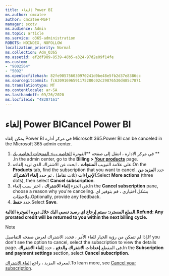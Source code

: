 ```yaml
---
title: إلغاء Power BI
ms.author: cmcatee
author: cmcatee-MSFT
manager: scotv
ms.audience: Admin
ms.topic: article
ms.service: o365-administration
ROBOTS: NOINDEX, NOFOLLOW
localization_priority: Normal
ms.collection: Adm_O365
ms.assetid: ef2df989-8539-48b5-a324-97d2e09f14fe
ms.custom:
- "9002564"
- "5092"
ms.openlocfilehash: 82fe905756030970241d0be48e5fb2d37e8386cc
ms.sourcegitcommit: fc62091696591175280c02c29876530d485c7871
ms.translationtype: MT
ms.contentlocale: ar-SA
ms.lasthandoff: 09/26/2020
ms.locfileid: "48287161"
---
```

# <a name="cancel-power-bi"></a><span data-ttu-id="4c2d1-102">إلغاء Power BI</span><span class="sxs-lookup"><span data-stu-id="4c2d1-102">Cancel Power BI</span></span>

<span data-ttu-id="4c2d1-103">يمكن إلغاء Power BI في مركز أداره Microsoft 365.</span><span class="sxs-lookup"><span data-stu-id="4c2d1-103">Power BI can be canceled in the Microsoft 365 admin center.</span></span>

1. <span data-ttu-id="4c2d1-104">في مركز الاداره ، انتقل إلى صفحه \*\*الفوترة [الخاصة ب> المنتجات الخاصة بك](https://go.microsoft.com/fwlink/p/?linkid=842054) \*\* .</span><span class="sxs-lookup"><span data-stu-id="4c2d1-104">In the admin center, go to the **Billing > [Your products](https://go.microsoft.com/fwlink/p/?linkid=842054)** page.</span></span>
2. <span data-ttu-id="4c2d1-105">علي علامة التبويب **المنتجات** ، ابحث عن الاشتراك الذي تريد إلغاءه.</span><span class="sxs-lookup"><span data-stu-id="4c2d1-105">On the **Products** tab, find the subscription that you want to cancel.</span></span> <span data-ttu-id="4c2d1-106">حدد **المزيد من الإجراءات** (ثلاث نقاط) ، ثم حدد **إلغاء الاشتراك**.</span><span class="sxs-lookup"><span data-stu-id="4c2d1-106">Select **More actions** (three dots), then select **Cancel subscription**.</span></span>
3. <span data-ttu-id="4c2d1-107">في الجزء **إلغاء الاشتراك** ، اختر سبب إلغاء.</span><span class="sxs-lookup"><span data-stu-id="4c2d1-107">In the **Cancel subscription** pane, choose a reason why you're canceling.</span></span> <span data-ttu-id="4c2d1-108">بشكل اختياري ، قم بتوفير اي ملاحظات.</span><span class="sxs-lookup"><span data-stu-id="4c2d1-108">Optionally, provide any feedback.</span></span>
4. <span data-ttu-id="4c2d1-109">حدد **حفظ**.</span><span class="sxs-lookup"><span data-stu-id="4c2d1-109">Select **Save**.</span></span>

<span data-ttu-id="4c2d1-110">**المبلغ المسترد: سيتم إرجاع اي رصيد نسبي اليك خلال دوره الفوترة التالية.**</span><span class="sxs-lookup"><span data-stu-id="4c2d1-110">**Refund: Any prorated credit will be returned to you within the next billing cycle.**</span></span>

> [!NOTE]
> <span data-ttu-id="4c2d1-111">إذا لم تتمكن من رؤية الخيار للغاء الأمر ، فحدد الاشتراك لعرض صفحه التفاصيل.</span><span class="sxs-lookup"><span data-stu-id="4c2d1-111">If you don't see the option to cancel, select the subscription to view the details page.</span></span> <span data-ttu-id="4c2d1-112">في المقطع **إعدادات الاشتراك والدفع** ، حدد **إلغاء الاشتراك**.</span><span class="sxs-lookup"><span data-stu-id="4c2d1-112">In the **Subscription and payment settings** section, select **Cancel subscription**.</span></span>

<span data-ttu-id="4c2d1-113">لمعرفه المزيد ، راجع [إلغاء الاشتراك](https://docs.microsoft.com/microsoft-365/commerce/subscriptions/cancel-your-subscription).</span><span class="sxs-lookup"><span data-stu-id="4c2d1-113">To learn more, see [Cancel your subscription](https://docs.microsoft.com/microsoft-365/commerce/subscriptions/cancel-your-subscription).</span></span>